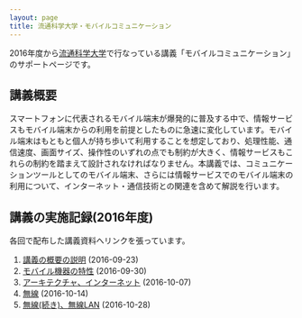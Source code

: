 ```yaml
---
layout: page
title: 流通科学大学・モバイルコミュニケーション
---
```

2016年度から[流通科学大学](http://www.umds.ac.jp/)で行なっている講義「モバイルコミュニケーション」のサポートページです。

## 講義概要

スマートフォンに代表されるモバイル端末が爆発的に普及する中で、情報サービスもモバイル端末からの利用を前提としたものに急速に変化しています。モバイル端末はもともと個人が持ち歩いて利用することを想定しており、処理性能、通信速度、画面サイズ、操作性のいずれの点でも制約が大きく、情報サービスもこれらの制約を踏まえて設計されなければなりません。本講義では、コミュニケーションツールとしてのモバイル端末、さらには情報サービスでのモバイル端末の利用について、インターネット・通信技術との関連を含めて解説を行います。

## 講義の実施記録(2016年度)

各回で配布した講義資料へリンクを張っています。

1. [講義の概要の説明](https://drive.google.com/open?id=1x8KedLN2Qqaw54F-V1naQOu62ydnmlCCCFo3-LOTRZA) (2016-09-23)
1. [モバイル機器の特性](https://drive.google.com/open?id=1mwQdFr_fFbSGoXSnsrgA6wJs30DwbP6fu4zF6ReTrVk) (2016-09-30)
1. [アーキテクチャ、インターネット](https://drive.google.com/open?id=11CZIuIbSx8YoXiY1hSM9SyCN-69Z15eQ4ifpqWoyV90) (2016-10-07)
1. [無線](https://drive.google.com/open?id=14wK4sbZbNHRs5dj8x8tHz47eOoODMlBZ3dErauLRW7g) (2016-10-14)
1. [無線(続き)、無線LAN](https://drive.google.com/open?id=1aywd6URPFnLkzn1WLWMlSPkyCIDFyOa55RzfwBcsWuk) (2016-10-28)
